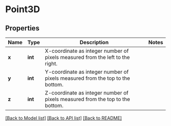 # Point3D

## Properties
Name | Type | Description | Notes
------------ | ------------- | ------------- | -------------
**x** | **int** | X-coordinate as integer number of pixels measured from the left to the right. | 
**y** | **int** | Y-coordinate as integer number of pixels measured from the top to the bottom. | 
**z** | **int** | Z-coordinate as integer number of pixels measured from the top to the bottom. | 

[[Back to Model list]](../README.md#documentation-for-models) [[Back to API list]](../README.md#documentation-for-api-endpoints) [[Back to README]](../README.md)


